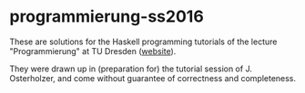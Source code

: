 # programmierung-ss2016

These are solutions for the Haskell programming tutorials of the lecture "Programmierung" at TU Dresden
([website](http://www.inf.tu-dresden.de/index.php?node_id=3720&ln=de)).

They were drawn up in (preparation for) the tutorial session of J. Osterholzer, and come without guarantee of correctness and completeness.
